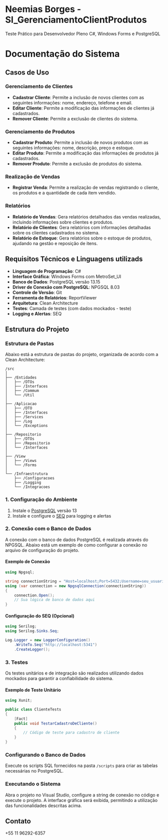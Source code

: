 # Neemias Borges - SI_GerenciamentoClientProdutos
Teste Prático para Desenvolvedor Pleno C#, Windows Forms e PostgreSQL

# Documentação do Sistema

## Casos de Uso 

### Gerenciamento de Clientes
- **Cadastrar Cliente**: Permite a inclusão de novos clientes com as seguintes informações: nome, endereço, telefone e email.
- **Editar Cliente**: Permite a modificação das informações de clientes já cadastrados.
- **Remover Cliente**: Permite a exclusão de clientes do sistema.

### Gerenciamento de Produtos
- **Cadastrar Produto**: Permite a inclusão de novos produtos com as seguintes informações: nome, descrição, preço e estoque.
- **Editar Produto**: Permite a modificação das informações de produtos já cadastrados.
- **Remover Produto**: Permite a exclusão de produtos do sistema.

### Realização de Vendas
- **Registrar Venda**: Permite a realização de vendas registrando o cliente, os produtos e a quantidade de cada item vendido.

### Relatórios
- **Relatório de Vendas**: Gera relatórios detalhados das vendas realizadas, incluindo informações sobre clientes e produtos.
- **Relatório de Clientes**: Gera relatórios com informações detalhadas sobre os clientes cadastrados no sistema.
- **Relatório de Estoque**: Gera relatórios sobre o estoque de produtos, ajudando na gestão e reposição de itens.

## Requisitos Técnicos e Linguagens utilizads

- **Linguagem de Programação**: C#
- **Interface Gráfica**: Windows Forms com MetroSet_UI
- **Banco de Dados**: PostgreSQL versão 13.15
- **Driver de Conexão com PostgreSQL**: NPGSQL 8.03
- **Controle de Versão**: Git
- **Ferramenta de Relatórios**: ReportViewer
- **Arquitetura**: Clean Architecture
- **Testes**: Camada de testes (com dados mockados - teste)
- **Logging e Alertas**: SEQ

## Estrutura do Projeto

### Estrutura de Pastas

Abaixo está a estrutura de pastas do projeto, organizada de acordo com a Clean Architecture:

```
/src
│
├── /Entidades
│   ├── /DTOs
│   ├── /Interfaces
│   ├── /Commum
│   └── /Util
│
├── /Aplicacao
│   ├── /DTO
│   ├── /Interfaces
│   ├── /Services
│   ├── /Log
│   └── /Exceptions
│
├── /Repositorio
│   ├── /DTOs
│   ├── /Repositorio
│   └── /Interfaces
│
├── /View
│   ├── /Views
│   └── /Forms
│
└── /Infraestrutura
    ├── /Configuracoes
    ├── /Logging
    └── /Integracoes
```

### 1. Configuração do Ambiente
1. Instale o [PostgreSQL](https://www.postgresql.org/) versão 13
2. Instale e configure o [SEQ](https://datalust.co/seq) para logging e alertas
   
### 2. Conexão com o Banco de Dados
A conexão com o banco de dados PostgreSQL é realizada através do NPGSQL. Abaixo está um exemplo de como configurar a conexão no arquivo de configuração do projeto.

#### Exemplo de Conexão
```csharp
using Npgsql;

string connectionString = "Host=localhost;Port=5432;Username=seu_usuario;Password=sua_senha;Database=sua_base_de_dados";
using (var connection = new NpgsqlConnection(connectionString))
{
    connection.Open();
    // Sua lógica de banco de dados aqui
}
```
#### Configuração do SEQ (Opcional)
```csharp
using Serilog;
using Serilog.Sinks.Seq;

Log.Logger = new LoggerConfiguration()
    .WriteTo.Seq("http://localhost:5341")
    .CreateLogger();
```

### 3. Testes
Os testes unitários e de integração são realizados utilizando dados mockados para garantir a confiabilidade do sistema.

#### Exemplo de Teste Unitário
```csharp
using Xunit;

public class ClienteTests
{
    [Fact]
    public void TestarCadastroDeCliente()
    {
        // Código de teste para cadastro de cliente
    }
}
```

### Configurando o Banco de Dados
Execute os scripts SQL fornecidos na pasta `/scripts` para criar as tabelas necessárias no PostgreSQL.

### Executando o Sistema
Abra o projeto no Visual Studio, configure a string de conexão no código e execute o projeto. A interface gráfica será exibida, permitindo a utilização das funcionalidades descritas acima.

## Contato
+55 11 96292-6357
